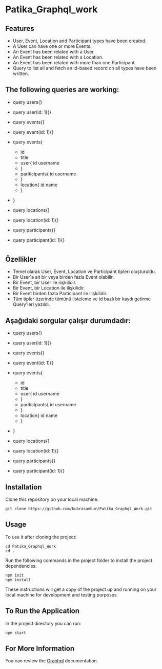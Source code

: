 # Patika_Graphql_work
 
## Features 
- User, Event, Location and Participant types have been created. 
- A User can have one or more Events.
- An Event has been related with a User.
- An Event has been related with a Location.
- An Event has been related with more than one Participant.
- Query to list all and fetch an id-based record on all types have been written.

## The following queries are working:
- query users{}
- query user(id: 1){}

- query events{}
- query event(id: 1){}
- query events{
  - id
  - title
  - user{
     id
      username
  - }
  - pariticipants{
      id
      username
  - }
  - location{
      id
      name
  - }
- }

- query locations{}
- query location(id: 1){}

- query participants{}
- query participant(id: 1){}

#
#
#

## Özellikler
- Temel olarak User, Event, Location ve Participant tipleri oluşturuldu. 
- Bir User'a ait bir veya birden fazla Event olabilir.
- Bir Event, bir User ile ilişkilidir.
- Bir Event, bir Location ile ilişkilidir.
- Bir Event birden fazla Participant ile ilişkilidir.
- Tüm tipler üzerinde tümünü listeleme ve id bazlı bir kaydı getirme Query'leri yazıldı.

## Aşağıdaki sorgular çalışır durumdadır:
- query users{}
- query user(id: 1){}

- query events{}
- query event(id: 1){}
- query events{
  - id
  - title
  - user{
     id
      username
  - }
  - pariticipants{
      id
      username
  - }
  - location{
      id
      name
  - }
- }

- query locations{}
- query location(id: 1){}

- query participants{}
- query participant(id: 1){}

## Installation
Clone this repository on your local machine.

```
git clone https://github.com/kubrasambur/Patika_Graphql_Work.git
```

## Usage
To use it after cloning the project:
```
cd Patika_Graphql_Work
cd .
```
Run the following commands in the project folder to install the project dependencies.

```
npm init
npm install
```
These instructions will get a copy of the project up and running on your local machine for development and testing purposes.

## To Run the Application
In the project directory you can run:

```
npm start
```
## For More Information
You can review the [Graphql](https://graphql.org/) documentation.
